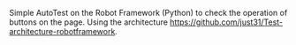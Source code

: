 Simple AutoTest on the Robot Framework (Python) to check the operation of buttons on the page. Using the architecture https://github.com/just31/Test-architecture-robotframework.
